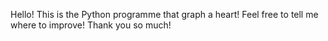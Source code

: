 Hello! This is the Python programme that graph a heart! Feel free to tell me where to improve! Thank you so much!
